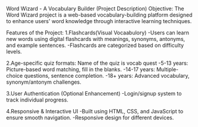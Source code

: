 Word Wizard - A Vocabulary Builder (Project Description)
Objective:
The Word Wizard project is a web-based vocabulary-building platform designed to enhance users' word knowledge through interactive learning techniques.

Features of the Project:
1.Flashcards(Visual Vocaabulory)
-Users can learn new words using digital flashcards with meanings, synonyms, antonyms, and example sentences.
-Flashcards are categorized based on difficulty levels.

2.Age-specific quiz formats:
Name of the quiz is vocab quest
-5-13 years: Picture-based word matching, fill in the blanks.
-14-17 years: Multiple-choice questions, sentence completion.
-18+ years: Advanced vocabulary, synonym/antonym challenges.

3.User Authentication (Optional Enhancement)
-Login/signup system to track individual progress.

4.Responsive & Interactive UI
-Built using HTML, CSS, and JavaScript to ensure smooth navigation.
-Responsive design for different devices.
